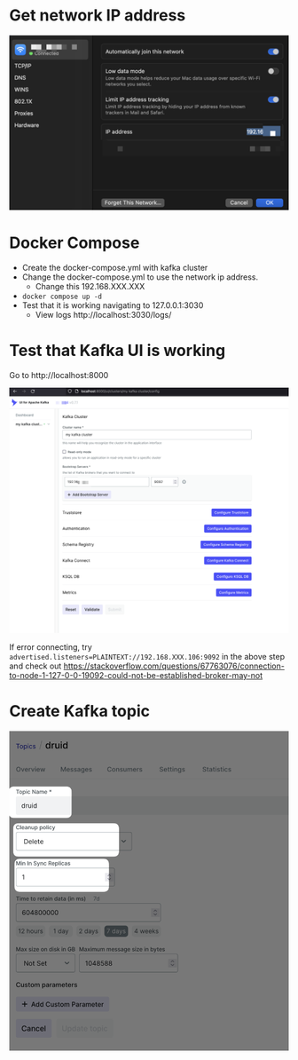 
# Get network IP address
![](networkip.png)

# Docker Compose
- Create the docker-compose.yml with kafka cluster
- Change the docker-compose.yml to use the network ip address.
    - Change this 192.168.XXX.XXX
- `docker compose up -d`
- Test that it is working navigating to 127.0.0.1:3030
    - View logs http://localhost:3030/logs/

# Test that Kafka UI is working
Go to http://localhost:8000

![](kafkaui.png)

If error connecting, try `advertised.listeners=PLAINTEXT://192.168.XXX.106:9092` in the above step and check out https://stackoverflow.com/questions/67763076/connection-to-node-1-127-0-0-19092-could-not-be-established-broker-may-not 

# Create Kafka topic
![](topic.png)